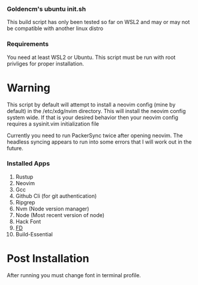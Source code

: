 ### Goldencm's ubuntu init.sh
This build script has only been tested so far on WSL2 and may
or may not be compatible with another linux distro

### Requirements
You need at least WSL2 or Ubuntu. This script must be run with root privliges
for proper installation.

# Warning
This script by default will attempt to install a neovim config (mine by
default) in the /etc/xdg/nvim directory. This will install the neovim config
system wide. If that is your desired behavior then your neovim config requires
a sysinit.vim initialization file

Currently you need to run PackerSync twice after opening neovim. The headless
syncing appears to run into some errors that I will work out in the future.

### Installed Apps

1. Rustup
2. Neovim
3. Gcc
4. Github Cli (for git authentication)
5. Ripgrep
6. Nvm (Node version manager)
7. Node (Most recent version of node)
8. Hack Font
9. [FD](https://github.com/sharkdp/fd)
10. Build-Essential

# Post Installation
After running you must change font in terminal profile.


